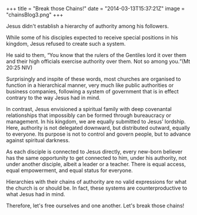 +++
title = "Break those Chains!"
date = "2014-03-13T15:37:21Z"
image = "chainsBlog3.png"
+++

Jesus didn't establish a hierarchy of authority among his followers.

While some of his disciples expected to receive special positions in his kingdom, Jesus refused to create such a system.

He said to them, <q>You know that the rulers of the Gentiles lord it over them and their high officials exercise authority over them. Not so among you.</q>(Mt 20:25 NIV)

Surprisingly and inspite of these words, most churches are organised to function in a hierarchical manner, very much like public authorities or business companies, following a system of government that is in effect contrary to the way Jesus had in mind.

In contrast, Jesus envisioned a spiritual family with deep covenantal relationships that impossibly can be formed through bureaucracy or management. In his kingdom, we are equally submitted to Jesus’ lordship. Here, authority is not delegated downward, but distributed outward, equally to everyone. Its purpose is not to control and govern people, but to advance against spiritual darkness.

As each disciple is connected to Jesus directly, every new-born believer has the same opportunity to get connected to him, under his authority, not under another disciple, albeit a leader or a teacher. There is equal access, equal empowerment, and equal status for everyone.

Hierarchies with their chains of authority are no valid expressions for what the church is or should be. In fact, these systems are counterproductive to what Jesus had in mind.

Therefore, let's free ourselves and one another. Let's break those chains!
